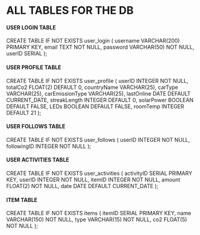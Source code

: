 # ALL TABLES FOR THE DB

#### USER LOGIN TABLE
CREATE TABLE IF NOT EXISTS user_login (
    username VARCHAR(200) PRIMARY KEY, 
    email TEXT NOT NULL, 
    password VARCHAR(50) NOT NULL, 
    userID SERIAL
);

#### USER PROFILE TABLE
CREATE TABLE IF NOT EXISTS user_profile (
    userID INTEGER NOT NULL,
    totalCo2 FLOAT(2) DEFAULT 0,
    countryName VARCHAR(25), 
    carType VARCHAR(25), 
    carEmissionType VARCHAR(25), 
    lastOnline DATE DEFAULT CURRENT_DATE, 
    streakLength INTEGER DEFAULT 0, 
    solarPower BOOLEAN DEFAULT FALSE, 
    LEDs BOOLEAN DEFAULT FALSE, 
    roomTemp INTEGER DEFAULT 21
);

#### USER FOLLOWS TABLE
CREATE TABLE IF NOT EXISTS user_follows (
    userID INTEGER NOT NULL, 
    followingID INTEGER NOT NULL
);

#### USER ACTIVITIES TABLE
CREATE TABLE IF NOT EXISTS user_activities (
    activityID SERIAL PRIMARY KEY, 
    userID INTEGER NOT NULL, 
    itemID INTEGER NOT NULL, 
    amount FLOAT(2) NOT NULL, 
    date DATE DEFAULT CURRENT_DATE
);

#### ITEM TABLE
CREATE TABLE IF NOT EXISTS items (
    itemID SERIAL PRIMARY KEY, 
    name VARCHAR(150) NOT NULL, 
    type VARCHAR(15) NOT NULL, 
    co2 FLOAT(5) NOT NULL
);